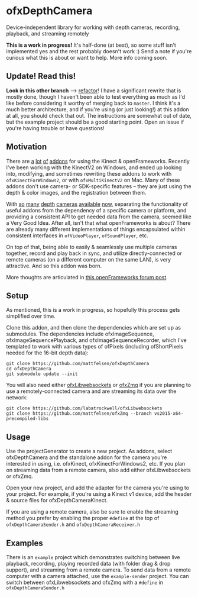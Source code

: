 # ofxDepthCamera

Device-independent library for working with depth cameras, recording, playback, and streaming remotely

**This is a work in progress!** It's half-done (at best), so some stuff isn't implemented yes and the rest probably doesn't work :) Send a note if you're curious what this is about or want to help. More info coming soon.

## Update! Read this!

**Look in this other branch** --> [refactor](http://github.com/mattfelsen/ofxDepthCamera/tree/refactor)! I have a significant rewrite that is mostly done, though I haven't been able to test everything as much as I'd like before considering it worthy of merging back to `master`. I think it's a much better architecture, and if you're using (or just looking!) at this addon at all, you should check that out. The instructions are somewhat out of date, but the example project should be a good starting point. Open an issue if you're having trouble or have questions!

## Motivation

There are [a](https://github.com/genekogan/ofxKinectProjectorToolkit) [lot](https://github.com/kylemcdonald/ofxVirtualKinect) [of](https://github.com/dasaki/ofxKinectBlobTracker) [addons](https://github.com/toyoshim/ofxRemoteKinect) for using the Kinect & openFrameworks. Recently I've been working with the KinectV2 on Windows, and ended up looking into, modifying, and sometimes rewriting these addons to work with `ofxKinectForWindows2`, or with `ofxMultiKinectV2` on Mac. Many of these addons don't use camera- or SDK-specific features – they are just using the depth & color images, and the registration between them.

With [so](http://www.xbox.com/en-US/xbox-360/accessories/kinect) [many](http://www.xbox.com/en-US/xbox-one/accessories/kinect-for-xbox-one) [depth](http://click.intel.com/intel-realsense-developer-kit.html) [cameras](https://orbbec3d.com) [available](http://structure.io) [now](https://www.asus.com/3D-Sensor/), separating the functionality of useful addons from the dependency of a specific camera or platform, and providing a consistent API to get needed data from the camera, seemed like a Very Good Idea. After all, isn't that what openFrameworks is about? There are already many different implementations of things encapsulated within consistent interfaces in `ofVideoPlayer`, `ofSoundPlayer`, etc.

On top of that, being able to easily & seamlessly use multiple cameras together, record and play back in sync, and utilize directly-connected or remote cameras (on a different computer on the same LAN), is very attractive. And so this addon was born.

More thoughts are articulated in [this openFrameworks forum post](http://forum.openframeworks.cc/t/new-addon-ofxdepthcamera/20987).


## Setup

As mentioned, this is a work in progress, so hopefully this process gets simplified over time.

Clone this addon, and then clone the dependencies which are set up as submodules. The dependencies include ofxImageSequence, ofxImageSequencePlayback, and ofxImageSequenceRecorder, which I've templated to work with various types of ofPixels (including ofShortPixels needed for the 16-bit depth data):

```
git clone https://github.com/mattfelsen/ofxDepthCamera
cd ofxDepthCamera
git submodule update --init
```

You will also need either [ofxLibwebsockets](https://github.com/labatrockwell/ofxLibwebsockets) or [ofxZmq](https://github.com/mattfelsen/ofxZmq/tree/vs2015-x64-precompiled-libs) if you are planning to use a remotely-connected camera and are streaming its data over the network:

```
git clone https://github.com/labatrockwell/ofxLibwebsockets
git clone https://github.com/mattfelsen/ofxZmq --branch vs2015-x64-precompiled-libs
```

## Usage

Use the projectGenerator to create a new project. As addons, select ofxDepthCamera and the standalone addon for the camera you're interested in using, i.e. ofxKinect, ofxKinectForWindows2, etc. If you plan on streaming data from a remote camera, also add either ofxLibwebsockets or ofxZmq.

Open your new project, and add the adapter for the camera you're using to your project. For example, if you're using a Kinect v1 device, add the header & source files for ofxDepthCameraKinect.

If you are using a remote camera, also be sure to enable the streaming method you prefer by enabling the proper `#define` at the top of `ofxDepthCameraSender.h` and `ofxDepthCameraReceiver.h`

## Examples

There is an `example` project which demonstrates switching between live playback, recording, playing recorded data (with folder drag & drop support), and streaming from a remote camera. To send data from a remote computer with a camera attached, use the `example-sender` project. You can switch between ofxLibwebsockets and ofxZmq with a `#define` in `ofxDepthCameraSender.h`

